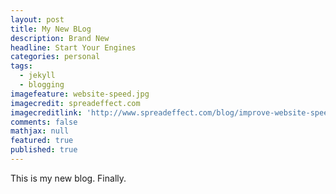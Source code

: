 ```yaml
---
layout: post
title: My New BLog
description: Brand New
headline: Start Your Engines
categories: personal
tags:
  - jekyll
  - blogging
imagefeature: website-speed.jpg
imagecredit: spreadeffect.com
imagecreditlink: 'http://www.spreadeffect.com/blog/improve-website-speed/'
comments: false
mathjax: null
featured: true
published: true
---
```


This is my new blog. Finally.
